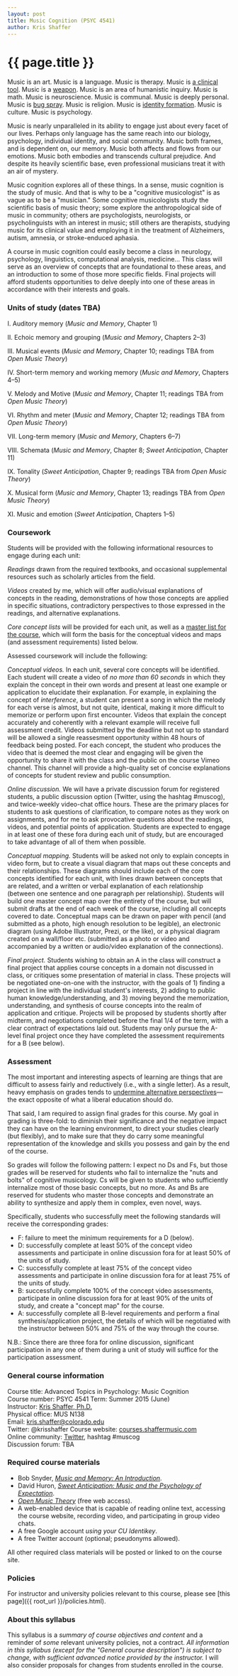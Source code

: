 ```yaml
---
layout: post
title: Music Cognition (PSYC 4541)
author: Kris Shaffer
---
```


# {{ page.title }}

Music is an art. Music is a language. Music is therapy. Music is [a clinical tool](http://www.musictherapy.org). Music is a [weapon](https://en.wikipedia.org/wiki/Music_in_psychological_operations). Music is an area of humanistic inquiry. Music is math. Music is neuroscience. Music is communal. Music is deeply personal. Music is [bug spray](http://articles.latimes.com/2005/feb/13/entertainment/ca-musichurts13). Music is religion. Music is [identity formation](https://openlibrary.org/works/OL3505052W/Music_in_Everyday_Life). Music is culture. Music is psychology.

Music is nearly unparalleled in its ability to engage just about every facet of our lives. Perhaps only language has the same reach into our biology, psychology, individual identity, and social community. Music both frames, and is dependent on, our memory. Music both affects and flows from our emotions. Music both embodies and transcends cultural prejudice. And despite its heavily scientific base, even professional musicians treat it with an air of mystery.

Music cognition explores all of these things. In a sense, music cognition is the study of music. And that is why to be a "cognitive musicologist" is as vague as to be a "musician." Some cognitive musicologists study the scientific basis of music theory; some explore the anthropological side of music in community; others are psychologists, neurologists, or psycholinguists with an interest in music; still others are therapists, studying music for its clinical value and employing it in the treatment of Alzheimers, autism, amnesia, or stroke-enduced aphasia.

A course in music cognition could easily become a class in neurology, psychology, linguistics, computational analysis, medicine... This class will serve as an overview of concepts that are foundational to these areas, and an introduction to some of those more specific fields. Final projects will afford students opportunities to delve deeply into one of these areas in accordance with their interests and goals.


### Units of study (dates TBA)

I. Auditory memory (*Music and Memory*, Chapter 1)

II. Echoic memory and grouping (*Music and Memory*, Chapters 2–3)

III. Musical events (*Music and Memory*, Chapter 10; readings TBA from *Open Music Theory*)

IV. Short-term memory and working memory (*Music and Memory*, Chapters 4–5)

V. Melody and Motive (*Music and Memory*, Chapter 11; readings TBA from *Open Music Theory*)

VI. Rhythm and meter (*Music and Memory*, Chapter 12; readings TBA from *Open Music Theory*)

VII. Long-term memory (*Music and Memory*, Chapters 6–7)

VIII. Schemata (*Music and Memory*, Chapter 8; *Sweet Anticipation*, Chapter 11)

IX. Tonality (*Sweet Anticipation*, Chapter 9; readings TBA from *Open Music Theory*)

X. Musical form (*Music and Memory*, Chapter 13; readings TBA from *Open Music Theory*)

XI. Music and emotion (*Sweet Anticipation*, Chapters 1–5)



### Coursework

Students will be provided with the following informational resources to engage during each unit:

*Readings* drawn from the required textbooks, and occasional supplemental resources such as scholarly articles from the field.

*Videos* created by me, which will offer audio/visual explanations of concepts in the reading, demonstrations of how those concepts are applied in specific situations, contradictory perspectives to those expressed in the readings, and alternative explanations.

*Core concept lists* will be provided for each unit, as well as a [master list for the course](cognitionOnline-concepts.html), which will form the basis for the conceptual videos and maps (and assessment requirements) listed below.

Assessed coursework will include the following:

*Conceptual videos.* In each unit, several core concepts will be identified. Each student will create a video of *no more than 60 seconds* in which they explain the concept in their own words and present at least one example or application to elucidate their explanation. For example, in explaining the concept of *interference*, a student can present a song in which the melody for each verse is almost, but not quite, identical, making it more difficult to memorize or perform upon first encounter. Videos that explain the concept accurately and coherently with a relevant example will receive full assessment credit. Videos submitted by the deadline but not up to standard will be allowed a single reassesment opportunity within 48 hours of feedback being posted. For each concept, the student who produces the video that is deemed the most clear and engaging will be given the opportunity to share it with the class and the public on the course Vimeo channel. This channel will provide a high-quality set of concise explanations of concepts for student review and public consumption.

*Online discussion.* We will have a private discussion forum for registered students, a public discussion option (Twitter, using the hashtag #muscog), and twice-weekly video-chat office hours. These are the primary places for students to ask questions of clarification, to compare notes as they work on assignments, and for me to ask provocative questions about the readings, videos, and potential points of application. Students are expected to engage in at least one of these fora during each unit of study, but are encouraged to take advantage of all of them when possible.

*Conceptual mapping.* Students will be asked not only to explain concepts in video form, but to create a visual diagram that maps out these concepts and their relationships. These diagrams should include each of the core concepts identified for each unit, with lines drawn between concepts that are related, and a written or verbal explanation of each relationship (between one sentence and one paragraph per relationship). Students will build one master concept map over the entirety of the course, but will submit drafts at the end of each week of the course, including all concepts covered to date. Conceptual maps can be drawn on paper with pencil (and submitted as a photo, high enough resolution to be legible), an electronic diagram (using Adobe Illustrator, Prezi, or the like), or a physical diagram created on a wall/floor etc. (submitted as a photo or video and accompanied by a written or audio/video explanation of the connections).

*Final project.* Students wishing to obtain an A in the class will construct a final project that applies course concepts in a domain not discussed in class, or critiques some presentation of material in class. These projects will be negotiated one-on-one with the instructor, with the goals of 1) finding a project in line with the individual student's interests, 2) adding to public human knowledge/understanding, and 3) moving beyond the memorization, understanding, and synthesis of course concepts into the realm of application and critique. Projects will be proposed by students shortly after midterm, and negotiations completed before the final 1/4 of the term, with a clear contract of expectations laid out. Students may only pursue the A-level final project once they have completed the assessment requirements for a B (see below).

### Assessment

The most important and interesting aspects of learning are things that are difficult to assess fairly and reductively (i.e., with a single letter). As a result, heavy emphasis on grades tends to [undermine alternative perspectives](http://www.hybridpedagogy.com/journal/syllabus-manifesto-critical-approach-classroom-culture/)—the exact opposite of what a liberal education should do.

That said, I am required to assign final grades for this course. My goal in grading is three-fold: to diminish their significance and the negative impact they can have on the learning environment, to direct your studies clearly (but flexibly), and to make sure that they do carry some meaningful representation of the knowledge and skills you possess and gain by the end of the course.

So grades will follow the following pattern: I expect no Ds and Fs, but those grades will be reserved for students who fail to internalize the "nuts and bolts" of cognitive musicology. Cs will be given to students who sufficiently internalize most of those basic concepts, but no more. As and Bs are reserved for students who master those concepts and demonstrate an ability to synthesize and apply them in complex, even novel, ways.

Specifically, students who successfully meet the following standards will receive the corresponding grades:

- F: failure to meet the minimum requirements for a D (below).  
- D: successfully complete at least 50% of the concept video assessments and participate in online discussion fora for at least 50% of the units of study.  
- C: successfully complete at least 75% of the concept video assessments and participate in online discussion fora for at least 75% of the units of study.  
- B: successfully complete 100% of the concept video assessments, participate in online discussion fora for at least 90% of the units of study, and create a "concept map" for the course.  
- A: successfully complete all B-level requirements and perform a final synthesis/application project, the details of which will be negotiated with the instructor between 50% and 75% of the way through the course.

N.B.: Since there are three fora for online discussion, significant participation in any one of them during a unit of study will suffice for the participation assessment.

### General course information

Course title: Advanced Topics in Psychology: Music Cognition  
Course number: PSYC 4541
Term: Summer 2015 (June)  
Instructor: [Kris Shaffer, Ph.D.](http://kris.shaffermusic.com)  
Physical office: MUS N138  
Email: kris.shaffer@colorado.edu  
Twitter: @krisshaffer
Course website: [courses.shaffermusic.com](http://courses.shaffermusic.com/cognitionOnline.html)  
Online community: [Twitter](http://twitter.com), hashtag #muscog  
Discussion forum:  TBA

### Required course materials

- Bob Snyder, [*Music and Memory: An Introduction*](https://openlibrary.org/works/OL2782993W/Music_and_Memory).  
- David Huron, [*Sweet Anticipation: Music and the Psychology of Expectation*](https://openlibrary.org/works/OL5851060W/Sweet_Anticipation).  
- [*Open Music Theory*](http://www.openmusictheory.com) (free web access).  
- A web-enabled device that is capable of reading online text, accessing the course website, recording video, and participating in group video chats.    
- A free Google account *using your CU Identikey*.  
- A free Twitter account (optional; pseudonyms allowed).

All other required class materials will be posted or linked to on the course site.

### Policies

For instructor and university policies relevant to this course, please see [this page]({{ root_url }}/policies.html).

### About this syllabus

This syllabus is a *summary of course objectives and content* and a reminder of *some* relevant university policies, not a contract. *All information in this syllabus (except for the "General course description") is subject to change, with sufficient advanced notice provided by the instructor.* I will also consider proposals for changes from students enrolled in the course.